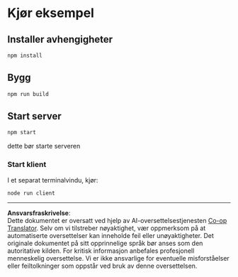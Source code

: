 <!--
CO_OP_TRANSLATOR_METADATA:
{
  "original_hash": "67cc24a3a2d1cdd7d395ed5e67be8557",
  "translation_date": "2025-10-07T01:35:19+00:00",
  "source_file": "03-GettingStarted/11-simple-auth/code/basic/typescript/README.md",
  "language_code": "no"
}
-->
# Kjør eksempel

## Installer avhengigheter

```bash
npm install
```

## Bygg

```bash
npm run build
```

## Start server

```bash
npm start
```

dette bør starte serveren

### Start klient

I et separat terminalvindu, kjør:

```bash
node run client
```

---

**Ansvarsfraskrivelse**:  
Dette dokumentet er oversatt ved hjelp av AI-oversettelsestjenesten [Co-op Translator](https://github.com/Azure/co-op-translator). Selv om vi tilstreber nøyaktighet, vær oppmerksom på at automatiserte oversettelser kan inneholde feil eller unøyaktigheter. Det originale dokumentet på sitt opprinnelige språk bør anses som den autoritative kilden. For kritisk informasjon anbefales profesjonell menneskelig oversettelse. Vi er ikke ansvarlige for eventuelle misforståelser eller feiltolkninger som oppstår ved bruk av denne oversettelsen.